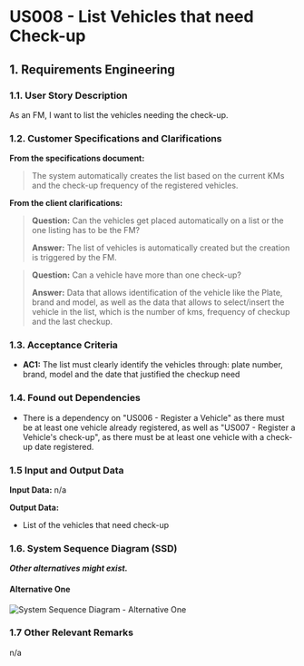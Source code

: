 # US008 - List Vehicles that need Check-up


## 1. Requirements Engineering

### 1.1. User Story Description

As an FM, I want to list the vehicles needing the check-up.

### 1.2. Customer Specifications and Clarifications 

**From the specifications document:**

>	The system automatically creates the list based on the current KMs and the check-up frequency of the registered vehicles.

**From the client clarifications:**

> **Question:** Can the vehicles get placed automatically on a list or the one listing has to be the FM?
>
> **Answer:** The list of vehicles is automatically created but the creation is triggered by the FM.

> **Question:** Can a vehicle have more than one check-up?
>
> **Answer:** Data that allows identification of the vehicle like the Plate, brand and model, as well as the data that allows to select/insert the vehicle in the list, which is the number of kms, frequency of checkup and the last checkup.

### 1.3. Acceptance Criteria

* **AC1:** The list must clearly identify the vehicles through: plate number, brand, model and the date that justified the checkup need

### 1.4. Found out Dependencies

* There is a dependency on "US006 - Register a Vehicle" as there must be at least one vehicle already registered, as well as "US007 - Register a Vehicle's check-up", as there must be at least one vehicle with a check-up date registered.

### 1.5 Input and Output Data

**Input Data:**
n/a

**Output Data:**
* List of the vehicles that need check-up

### 1.6. System Sequence Diagram (SSD)

**_Other alternatives might exist._**

#### Alternative One

![System Sequence Diagram - Alternative One](svg/us008-system-sequence-diagram-alternative-one.svg)

### 1.7 Other Relevant Remarks

n/a